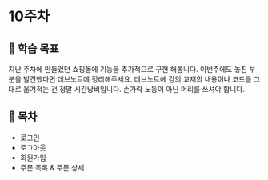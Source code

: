 # 10주차

## :whale2: 학습 목표

지난 주차에 만들었던 쇼핑몰에 기능을 추가적으로 구현 해봅니다. 이번주에도 놓친 부분을 발견했다면 데브노트에 정리해주세요. 데브노트에 강의 교재의 내용이나 코드를 그대로 옮겨적는 건 정말 시간낭비입니다. 손가락 노동이 아닌 머리를 쓰셔야 합니다.

## :whale2: 목차

* 로그인
* 로그아웃
* 회원가입
* 주문 목록 & 주문 상세
